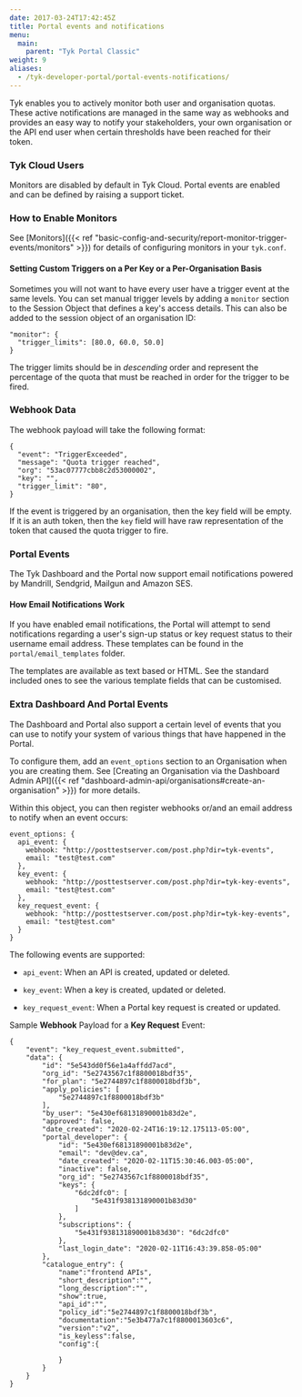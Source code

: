 ```yaml
---
date: 2017-03-24T17:42:45Z
title: Portal events and notifications
menu:
  main:
    parent: "Tyk Portal Classic"
weight: 9 
aliases:
  - /tyk-developer-portal/portal-events-notifications/
---
```


Tyk enables you to actively monitor both user and organisation quotas. These active notifications are managed in the same way as webhooks and provides an easy way to notify your stakeholders, your own organisation or the API end user when certain thresholds have been reached for their token.

### Tyk Cloud Users

Monitors are disabled by default in Tyk Cloud. Portal events are enabled and can be defined by raising a support ticket.

### How to Enable Monitors

See [Monitors]({{< ref "basic-config-and-security/report-monitor-trigger-events/monitors" >}}) for details of configuring monitors in your `tyk.conf`.

#### Setting Custom Triggers on a Per Key or a Per-Organisation Basis

Sometimes you will not want to have every user have a trigger event at the same levels. You can set manual trigger levels by adding a `monitor` section to the Session Object that defines a key's access details. This can also be added to the session object of an organisation ID:

```{.copyWrapper}
"monitor": {
  "trigger_limits": [80.0, 60.0, 50.0]
}
```

The trigger limits should be in *descending* order and represent the percentage of the quota that must be reached in order for the trigger to be fired.

### Webhook Data

The webhook payload will take the following format:

```{.copyWrapper}
{
  "event": "TriggerExceeded",
  "message": "Quota trigger reached",
  "org": "53ac07777cbb8c2d53000002",
  "key": "",
  "trigger_limit": "80",
} 
```

If the event is triggered by an organisation, then the key field will be empty. If it is an auth token, then the `key` field will have raw representation of the token that caused the quota trigger to fire.

### Portal Events

The Tyk Dashboard and the Portal now support email notifications powered by Mandrill, Sendgrid, Mailgun and Amazon SES.

#### How Email Notifications Work

If you have enabled email notifications, the Portal will attempt to send notifications regarding a user's sign-up status or key request status to their username email address. These templates can be found in the `portal/email_templates` folder.

The templates are available as text based or HTML. See the standard included ones to see the various template fields that can be customised.

### Extra Dashboard And Portal Events

The Dashboard and Portal also support a certain level of events that you can use to notify your system of various things that have happened in the Portal.

To configure them, add an `event_options` section to an Organisation when you are creating them. See [Creating an Organisation via the Dashboard Admin API]({{< ref "dashboard-admin-api/organisations#create-an-organisation" >}}) for more details.

Within this object, you can then register webhooks or/and an email address to notify when an event occurs:

```{.copyWrapper}
event_options: {
  api_event: {
    webhook: "http://posttestserver.com/post.php?dir=tyk-events",
    email: "test@test.com"
  },
  key_event: {
    webhook: "http://posttestserver.com/post.php?dir=tyk-key-events",
    email: "test@test.com"
  },
  key_request_event: {
    webhook: "http://posttestserver.com/post.php?dir=tyk-key-events",
    email: "test@test.com"
  }
}
```

The following events are supported:

*   `api_event`: When an API is created, updated or deleted.

*   `key_event`: When a key is created, updated or deleted.

*   `key_request_event`: When a Portal key request is created or updated.

Sample **Webhook** Payload for a **Key Request** Event:
```{.json}
{
    "event": "key_request_event.submitted",
    "data": {
        "id": "5e543dd0f56e1a4affdd7acd",
        "org_id": "5e2743567c1f8800018bdf35",
        "for_plan": "5e2744897c1f8800018bdf3b",
        "apply_policies": [
            "5e2744897c1f8800018bdf3b"
        ],
        "by_user": "5e430ef68131890001b83d2e",
        "approved": false,
        "date_created": "2020-02-24T16:19:12.175113-05:00",
        "portal_developer": {
            "id": "5e430ef68131890001b83d2e",
            "email": "dev@dev.ca",
            "date_created": "2020-02-11T15:30:46.003-05:00",
            "inactive": false,
            "org_id": "5e2743567c1f8800018bdf35",
            "keys": {
                "6dc2dfc0": [
                    "5e431f938131890001b83d30"
                ]
            },
            "subscriptions": {
                "5e431f938131890001b83d30": "6dc2dfc0"
            },
            "last_login_date": "2020-02-11T16:43:39.858-05:00"
        },
        "catalogue_entry": {
            "name":"frontend APIs",
            "short_description":"",
            "long_description":"",
            "show":true,
            "api_id":"",
            "policy_id":"5e2744897c1f8800018bdf3b",
            "documentation":"5e3b477a7c1f8800013603c6",
            "version":"v2",
            "is_keyless":false,
            "config":{
                
            }
        }
    }
}
```